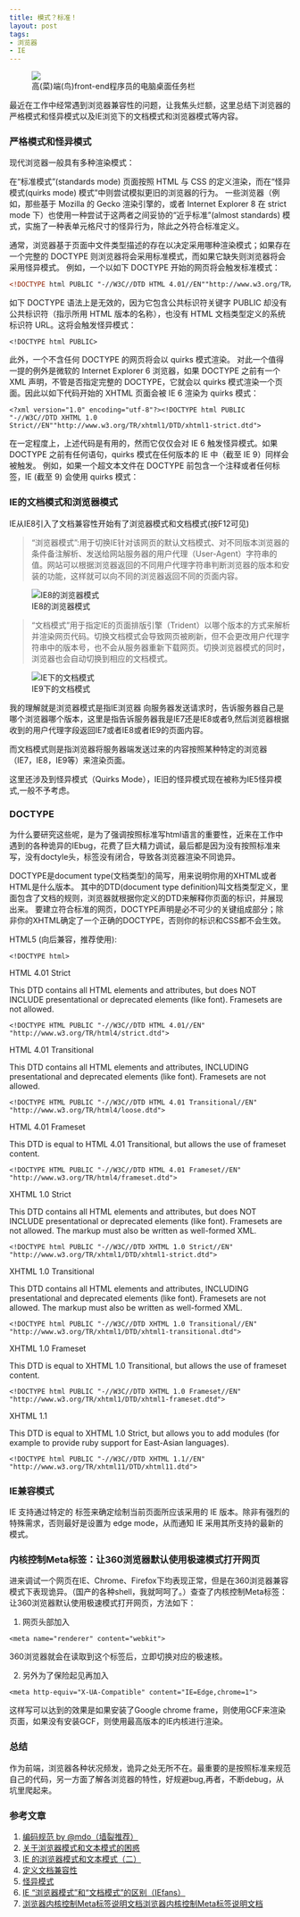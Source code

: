```yaml
---
title: 模式？标准！
layout: post
tags:
- 浏览器
- IE
---
```



<figure><img src="/images/taskbar.jpg" ><figcaption>高(菜)端(鸟)front-end程序员的电脑桌面任务栏</figcaption></figure>


最近在工作中经常遇到浏览器兼容性的问题，让我焦头烂额，这里总结下浏览器的严格模式和怪异模式以及IE浏览下的文档模式和浏览器模式等内容。


### 严格模式和怪异模式

现代浏览器一般具有多种渲染模式：

 在“标准模式”(standards mode) 页面按照 HTML 与 CSS 的定义渲染，而在“怪异模式(quirks mode) 模式”中则尝试模拟更旧的浏览器的行为。 一些浏览器（例如，那些基于 Mozilla 的 Gecko 渲染引擎的，或者 Internet Explorer 8 在 strict mode 下）也使用一种尝试于这两者之间妥协的“近乎标准”(almost standards) 模式，实施了一种表单元格尺寸的怪异行为，除此之外符合标准定义。

通常，浏览器基于页面中文件类型描述的存在以决定采用哪种渲染模式；如果存在一个完整的 DOCTYPE 则浏览器将会采用标准模式，而如果它缺失则浏览器将会采用怪异模式。
例如，一个以如下 DOCTYPE 开始的网页将会触发标准模式：

``` html
<!DOCTYPE html PUBLIC "-//W3C//DTD HTML 4.01//EN""http://www.w3.org/TR/html4/strict.dtd">
```
如下 DOCTYPE 语法上是无效的，因为它包含公共标识符关键字 PUBLIC 却没有公共标识符（指示所用 HTML 版本的名称），也没有 HTML 文档类型定义的系统标识符 URL。这将会触发怪异模式：

```
<!DOCTYPE html PUBLIC>
```
此外，一个不含任何 DOCTYPE 的网页将会以 quirks 模式渲染。
对此一个值得一提的例外是微软的 Internet Explorer 6 浏览器，如果 DOCTYPE 之前有一个 XML 声明，不管是否指定完整的 DOCTYPE，它就会以 quirks 模式渲染一个页面。因此以如下代码开始的 XHTML 页面会被 IE 6 渲染为 quirks 模式：

```
<?xml version="1.0" encoding="utf-8"?><!DOCTYPE html PUBLIC "-//W3C//DTD XHTML 1.0 Strict//EN""http://www.w3.org/TR/xhtml1/DTD/xhtml1-strict.dtd">
```
在一定程度上，上述代码是有用的，然而它仅仅会对 IE 6 触发怪异模式。如果 DOCTYPE 之前有任何语句，quirks 模式在任何版本的 IE 中（截至 IE 9）同样会被触发。
例如，如果一个超文本文件在 DOCTYPE 前包含一个注释或者任何标签，IE (截至 9) 会使用 quirks 模式：

### IE的文档模式和浏览器模式

IE从IE8引入了文档兼容性开始有了浏览器模式和文档模式(按F12可见)

>“浏览器模式”:用于切换IE针对该网页的默认文档模式、对不同版本浏览器的条件备注解析、发送给网站服务器的用户代理（User-Agent）字符串的值。网站可以根据浏览器返回的不同用户代理字符串判断浏览器的版本和安装的功能，这样就可以向不同的浏览器返回不同的页面内容。

<figure><img src="/images/ie9-2ge-moshi.png" alt="IE8的浏览器模式"><figcaption>IE8的浏览器模式</figcaption></figure>

>“文档模式”用于指定IE的页面排版引擎（Trident）以哪个版本的方式来解析并渲染网页代码。切换文档模式会导致网页被刷新，但不会更改用户代理字符串中的版本号，也不会从服务器重新下载网页。切换浏览器模式的同时，浏览器也会自动切换到相应的文档模式。

<figure><img src="/images/ie9-2ge-moshi.png" alt="IE下的文档模式"><figcaption>IE9下的文档模式</figcaption></figure>

我的理解就是浏览器模式是指IE浏览器 向服务器发送请求时，告诉服务器自己是哪个浏览器哪个版本，这里是指告诉服务器我是IE7还是IE8或者9,然后浏览器根据收到的用户代理字段返回IE7或者IE8或者IE9的页面内容。

而文档模式则是指浏览器将服务器端发送过来的内容按照某种特定的浏览器（IE7，IE8，IE9等）来渲染页面。

这里还涉及到怪异模式（Quirks Mode），IE旧的怪异模式现在被称为IE5怪异模式,一般不予考虑。


###  DOCTYPE
为什么要研究这些呢，是为了强调按照标准写html语言的重要性，近来在工作中遇到的各种诡异的IEbug，花费了巨大精力调试，最后都是因为没有按照标准来写，没有doctyle头，标签没有闭合，导致各浏览器渲染不同诡异。

DOCTYPE是document type(文档类型)的简写，用来说明你用的XHTML或者HTML是什么版本。
其中的DTD(document type definition)叫文档类型定义，里面包含了文档的规则，浏览器就根据你定义的DTD来解释你页面的标识，并展现出来。
要建立符合标准的网页，DOCTYPE声明是必不可少的关键组成部分；除非你的XHTML确定了一个正确的DOCTYPE，否则你的标识和CSS都不会生效。

HTML5 (向后兼容，推荐使用):

```
<!DOCTYPE html>
```

HTML 4.01 Strict

This DTD contains all HTML elements and attributes, but does NOT INCLUDE presentational or deprecated elements (like font). Framesets are not allowed.

```
<!DOCTYPE HTML PUBLIC "-//W3C//DTD HTML 4.01//EN" "http://www.w3.org/TR/html4/strict.dtd">
```
HTML 4.01 Transitional

This DTD contains all HTML elements and attributes, INCLUDING presentational and deprecated elements (like font). Framesets are not allowed.

```
<!DOCTYPE HTML PUBLIC "-//W3C//DTD HTML 4.01 Transitional//EN" "http://www.w3.org/TR/html4/loose.dtd">
```
HTML 4.01 Frameset

This DTD is equal to HTML 4.01 Transitional, but allows the use of frameset content.

```
<!DOCTYPE HTML PUBLIC "-//W3C//DTD HTML 4.01 Frameset//EN" "http://www.w3.org/TR/html4/frameset.dtd">
```

XHTML 1.0 Strict

This DTD contains all HTML elements and attributes, but does NOT INCLUDE presentational or deprecated elements (like font). Framesets are not allowed. The markup must also be written as well-formed XML.

```
<!DOCTYPE html PUBLIC "-//W3C//DTD XHTML 1.0 Strict//EN" "http://www.w3.org/TR/xhtml1/DTD/xhtml1-strict.dtd">
```

XHTML 1.0 Transitional

This DTD contains all HTML elements and attributes, INCLUDING presentational and deprecated elements (like font). Framesets are not allowed. The markup must also be written as well-formed XML.

```
<!DOCTYPE html PUBLIC "-//W3C//DTD XHTML 1.0 Transitional//EN" "http://www.w3.org/TR/xhtml1/DTD/xhtml1-transitional.dtd">
```

XHTML 1.0 Frameset

This DTD is equal to XHTML 1.0 Transitional, but allows the use of frameset content.

```
<!DOCTYPE html PUBLIC "-//W3C//DTD XHTML 1.0 Frameset//EN" "http://www.w3.org/TR/xhtml1/DTD/xhtml1-frameset.dtd">
```

XHTML 1.1

This DTD is equal to XHTML 1.0 Strict, but allows you to add modules (for example to provide ruby support for East-Asian languages).

```
<!DOCTYPE html PUBLIC "-//W3C//DTD XHTML 1.1//EN" "http://www.w3.org/TR/xhtml11/DTD/xhtml11.dtd">
```

### IE兼容模式
IE 支持通过特定的 <meta> 标签来确定绘制当前页面所应该采用的 IE 版本。除非有强烈的特殊需求，否则最好是设置为 edge mode，从而通知 IE 采用其所支持的最新的模式。

<meta http-equiv="X-UA-Compatible" content="IE=Edge">

### 内核控制Meta标签：让360浏览器默认使用极速模式打开网页

进来调试一个网页在IE、Chrome、Firefox下均表现正常，但是在360浏览器兼容模式下表现诡异。（国产的各种shell，我就呵呵了。）查查了内核控制Meta标签：让360浏览器默认使用极速模式打开网页，方法如下：

1. 网页头部加入

```
<meta name="renderer" content="webkit">
```
360浏览器就会在读取到这个标签后，立即切换对应的极速核。

2. 另外为了保险起见再加入

```
<meta http-equiv="X-UA-Compatible" content="IE=Edge,chrome=1">
```
这样写可以达到的效果是如果安装了Google chrome frame，则使用GCF来渲染页面，如果没有安装GCF，则使用最高版本的IE内核进行渲染。


### 总结

作为前端，浏览器各种状况频发，诡异之处无所不在。最重要的是按照标准来规范自己的代码，另一方面了解各浏览器的特性，好规避bug,再者，不断debug，从坑里爬起来。




### 参考文章
1. [编码规范 by @mdo（墙裂推荐）](http://codeguide.bootcss.com/)
2. [关于浏览器模式和文本模式的困惑](https://www.imququ.com/post/browser-mode-and-document-mode-in-ie.html)
3. [IE 的浏览器模式和文本模式（二）](https://www.imququ.com/post/browser-mode-and-document-mode-in-ie-2.html)
4. [定义文档兼容性](http://msdn.microsoft.com/zh-cn/library/cc288325\(v=vs.85\).aspx)
5. [怪异模式](http://zh.wikipedia.org/wiki/%E6%80%AA%E5%BC%82%E6%A8%A1%E5%BC%8F)
6. [IE “浏览器模式”和“文档模式”的区别（IEfans）](http://www.iefans.net/shanchu-ie9-wenjianjia/)
7. [浏览器内核控制Meta标签说明文档浏览器内核控制Meta标签说明文档](http://se.360.cn/v6/help/meta.html)
